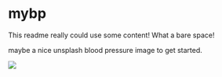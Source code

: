 # mybp
This readme really could use some content! What a bare space!


maybe a nice unsplash blood pressure image to get started.

![](https://source.unsplash.com/k7ll1hpdhFA)
